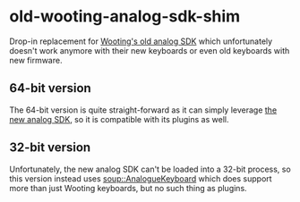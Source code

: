 # old-wooting-analog-sdk-shim

Drop-in replacement for [Wooting's old analog SDK](https://github.com/WootingKb/wooting-analog-sdk-old) which unfortunately doesn't work anymore with their new keyboards or even old keyboards with new firmware.

## 64-bit version

The 64-bit version is quite straight-forward as it can simply leverage [the new analog SDK](https://github.com/WootingKb/wooting-analog-sdk), so it is compatible with its plugins as well.

## 32-bit version

Unfortunately, the new analog SDK can't be loaded into a 32-bit process, so this version instead uses [soup::AnalogueKeyboard](https://github.com/calamity-inc/Soup/blob/senpai/soup/AnalogueKeyboard.cpp) which does support more than just Wooting keyboards, but no such thing as plugins.
